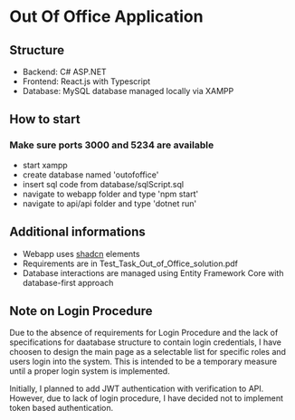 # Out Of Office Application

## Structure
* Backend: C# ASP.NET
* Frontend: React.js with Typescript
* Database: MySQL database managed locally via XAMPP

## How to start
### Make sure ports 3000 and 5234 are available
- start xampp
- create database named 'outofoffice'
- insert sql code from database/sqlScript.sql
- navigate to webapp folder and type 'npm start'
- navigate to api/api folder and type 'dotnet run'

## Additional informations

* Webapp uses [shadcn](https://ui.shadcn.com) elements
* Requirements are in Test_Task_Out_of_Office_solution.pdf
* Database interactions are managed using Entity Framework Core with database-first approach

## Note on Login Procedure

Due to the absence of requirements for Login Procedure and the lack of specifications for daatabase structure to contain login credentials, I have choosen to design the main page as a selectable list for specific roles and users login into the system. This is intended to be a temporary measure until a proper login system is implemented.

Initially, I planned to add JWT authentication with verification to API. However, due to lack of login procedure, I have decided not to implement token based authentication.
